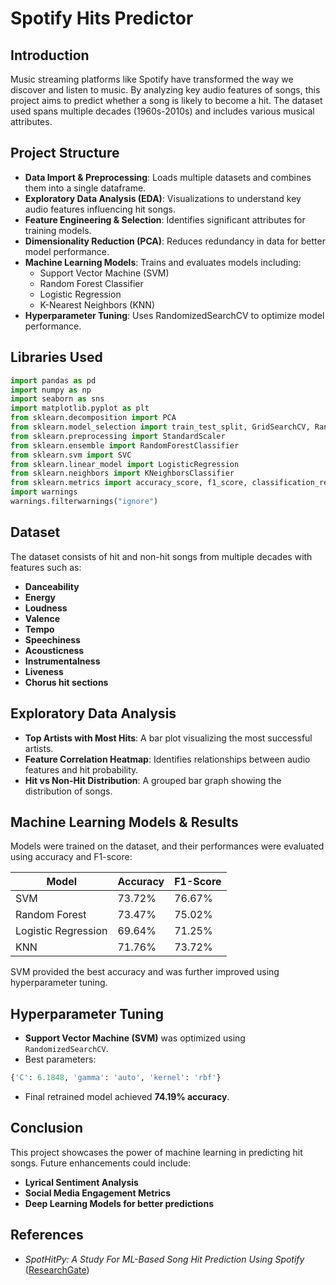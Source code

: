 # Spotify Hits Predictor

## Introduction
Music streaming platforms like Spotify have transformed the way we discover and listen to music. By analyzing key audio features of songs, this project aims to predict whether a song is likely to become a hit. The dataset used spans multiple decades (1960s-2010s) and includes various musical attributes.

## Project Structure
- **Data Import & Preprocessing**: Loads multiple datasets and combines them into a single dataframe.
- **Exploratory Data Analysis (EDA)**: Visualizations to understand key audio features influencing hit songs.
- **Feature Engineering & Selection**: Identifies significant attributes for training models.
- **Dimensionality Reduction (PCA)**: Reduces redundancy in data for better model performance.
- **Machine Learning Models**: Trains and evaluates models including:
  - Support Vector Machine (SVM)
  - Random Forest Classifier
  - Logistic Regression
  - K-Nearest Neighbors (KNN)
- **Hyperparameter Tuning**: Uses RandomizedSearchCV to optimize model performance.

## Libraries Used
```python
import pandas as pd
import numpy as np
import seaborn as sns
import matplotlib.pyplot as plt
from sklearn.decomposition import PCA
from sklearn.model_selection import train_test_split, GridSearchCV, RandomizedSearchCV
from sklearn.preprocessing import StandardScaler
from sklearn.ensemble import RandomForestClassifier
from sklearn.svm import SVC
from sklearn.linear_model import LogisticRegression
from sklearn.neighbors import KNeighborsClassifier
from sklearn.metrics import accuracy_score, f1_score, classification_report, precision_score, recall_score, confusion_matrix
import warnings
warnings.filterwarnings("ignore")
```

## Dataset
The dataset consists of hit and non-hit songs from multiple decades with features such as:
- **Danceability**
- **Energy**
- **Loudness**
- **Valence**
- **Tempo**
- **Speechiness**
- **Acousticness**
- **Instrumentalness**
- **Liveness**
- **Chorus hit sections**

## Exploratory Data Analysis
- **Top Artists with Most Hits**: A bar plot visualizing the most successful artists.
- **Feature Correlation Heatmap**: Identifies relationships between audio features and hit probability.
- **Hit vs Non-Hit Distribution**: A grouped bar graph showing the distribution of songs.

## Machine Learning Models & Results
Models were trained on the dataset, and their performances were evaluated using accuracy and F1-score:

| Model               | Accuracy  | F1-Score |
|--------------------|----------|----------|
| SVM               | 73.72%    | 76.67%   |
| Random Forest     | 73.47%    | 75.02%   |
| Logistic Regression | 69.64%    | 71.25%   |
| KNN               | 71.76%    | 73.72%   |

SVM provided the best accuracy and was further improved using hyperparameter tuning.

## Hyperparameter Tuning
- **Support Vector Machine (SVM)** was optimized using `RandomizedSearchCV`.
- Best parameters:
```python
{'C': 6.1848, 'gamma': 'auto', 'kernel': 'rbf'}
```
- Final retrained model achieved **74.19% accuracy**.

## Conclusion
This project showcases the power of machine learning in predicting hit songs. Future enhancements could include:
- **Lyrical Sentiment Analysis**
- **Social Media Engagement Metrics**
- **Deep Learning Models for better predictions**

## References
- *SpotHitPy: A Study For ML-Based Song Hit Prediction Using Spotify* ([ResearchGate](https://www.researchgate.net/publication/367280936_SpotHitPy_A_Study_For_ML-Based_Song_Hit_Prediction_Using_Spotify))

